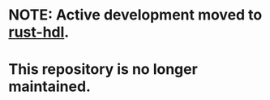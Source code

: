 # NOTE: Active development moved to [rust-hdl](https://github.com/samitbasu/rust-hdl).
# This repository is no longer maintained.


